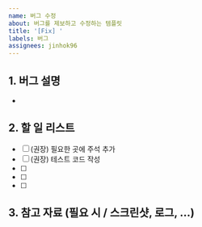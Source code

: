 ```yaml
---
name: 버그 수정
about: 버그를 제보하고 수정하는 템플릿
title: '[Fix] '
labels: 버그
assignees: jinhok96
---
```


## 1. 버그 설명

-

## 2. 할 일 리스트

- [ ] (권장) 필요한 곳에 주석 추가
- [ ] (권장) 테스트 코드 작성
- [ ]
- [ ]
- [ ]

## 3. 참고 자료 (필요 시 / 스크린샷, 로그, ...)
